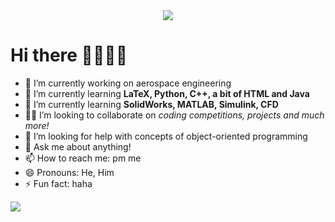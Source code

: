 <div align = "center">
<img src = "https://media.giphy.com/media/mi6DsSSNKDbUY/giphy-downsized.gif">  
</div>

# Hi there 👨🏻‍💻👋

- 🔭 I’m currently working on aerospace engineering
- 🌱 I’m currently learning **LaTeX, Python, C++, a bit of HTML and Java**  
- 🤯 I’m currently learning **SolidWorks, MATLAB, Simulink, CFD**
- 💪🏻 I’m looking to collaborate on _coding competitions, projects and much more!_
- 🤔 I’m looking for help with concepts of object-oriented programming
- 💬 Ask me about anything!
- 📫 How to reach me: pm me
- 😄 Pronouns: He, Him
- ⚡ Fun fact: haha

<img src="https://github-readme-stats.vercel.app/api?username=yonghuatang&&show_icons=true&title_color=00ff48&icon_color=ffffff&text_color=00b530&bg_color=151515">
